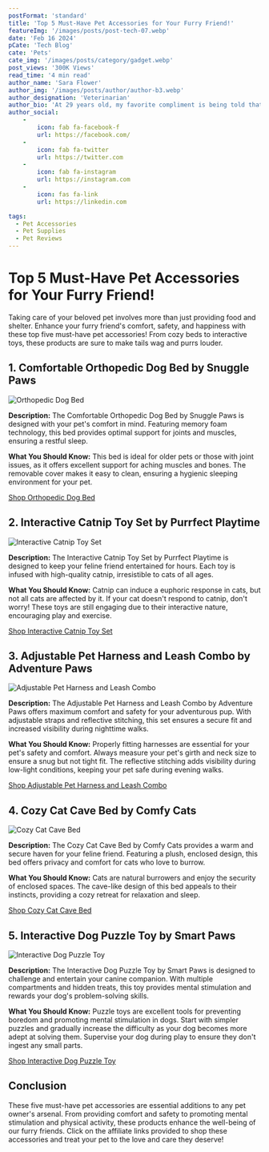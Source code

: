 ```yaml
---
postFormat: 'standard'
title: 'Top 5 Must-Have Pet Accessories for Your Furry Friend!'
featureImg: '/images/posts/post-tech-07.webp'
date: 'Feb 16 2024'
pCate: 'Tech Blog'
cate: 'Pets'
cate_img: '/images/posts/category/gadget.webp'
post_views: '300K Views'
read_time: '4 min read'
author_name: 'Sara Flower'
author_img: '/images/posts/author/author-b3.webp'
author_designation: 'Veterinarian'
author_bio: 'At 29 years old, my favorite compliment is being told that I look like my mom. Seeing myself in her image, like this daughter up top, makes me so proud of how far I’ve come, and so thankful for where I come from.'
author_social:
    -
        icon: fab fa-facebook-f
        url: https://facebook.com/
    -
        icon: fab fa-twitter
        url: https://twitter.com
    -
        icon: fab fa-instagram
        url: https://instagram.com
    - 
        icon: fas fa-link
        url: https://linkedin.com

tags:
  - Pet Accessories
  - Pet Supplies
  - Pet Reviews
---
```


# Top 5 Must-Have Pet Accessories for Your Furry Friend!

Taking care of your beloved pet involves more than just providing food and shelter. Enhance your furry friend's comfort, safety, and happiness with these top five must-have pet accessories! From cozy beds to interactive toys, these products are sure to make tails wag and purrs louder.

## 1. Comfortable Orthopedic Dog Bed by Snuggle Paws

![Orthopedic Dog Bed](/images/pet-accessories/orthopedic-dog-bed.jpg)

**Description:**
The Comfortable Orthopedic Dog Bed by Snuggle Paws is designed with your pet's comfort in mind. Featuring memory foam technology, this bed provides optimal support for joints and muscles, ensuring a restful sleep.

**What You Should Know:**
This bed is ideal for older pets or those with joint issues, as it offers excellent support for aching muscles and bones. The removable cover makes it easy to clean, ensuring a hygienic sleeping environment for your pet.

[Shop Orthopedic Dog Bed](#affiliate-link)

## 2. Interactive Catnip Toy Set by Purrfect Playtime

![Interactive Catnip Toy Set](/images/pet-accessories/catnip-toy-set.jpg)

**Description:**
The Interactive Catnip Toy Set by Purrfect Playtime is designed to keep your feline friend entertained for hours. Each toy is infused with high-quality catnip, irresistible to cats of all ages.

**What You Should Know:**
Catnip can induce a euphoric response in cats, but not all cats are affected by it. If your cat doesn't respond to catnip, don't worry! These toys are still engaging due to their interactive nature, encouraging play and exercise.

[Shop Interactive Catnip Toy Set](#affiliate-link)

## 3. Adjustable Pet Harness and Leash Combo by Adventure Paws

![Adjustable Pet Harness and Leash Combo](/images/pet-accessories/pet-harness-leash-combo.jpg)

**Description:**
The Adjustable Pet Harness and Leash Combo by Adventure Paws offers maximum comfort and safety for your adventurous pup. With adjustable straps and reflective stitching, this set ensures a secure fit and increased visibility during nighttime walks.

**What You Should Know:**
Properly fitting harnesses are essential for your pet's safety and comfort. Always measure your pet's girth and neck size to ensure a snug but not tight fit. The reflective stitching adds visibility during low-light conditions, keeping your pet safe during evening walks.

[Shop Adjustable Pet Harness and Leash Combo](#affiliate-link)

## 4. Cozy Cat Cave Bed by Comfy Cats

![Cozy Cat Cave Bed](/images/pet-accessories/cat-cave-bed.jpg)

**Description:**
The Cozy Cat Cave Bed by Comfy Cats provides a warm and secure haven for your feline friend. Featuring a plush, enclosed design, this bed offers privacy and comfort for cats who love to burrow.

**What You Should Know:**
Cats are natural burrowers and enjoy the security of enclosed spaces. The cave-like design of this bed appeals to their instincts, providing a cozy retreat for relaxation and sleep.

[Shop Cozy Cat Cave Bed](#affiliate-link)

## 5. Interactive Dog Puzzle Toy by Smart Paws

![Interactive Dog Puzzle Toy](/images/pet-accessories/dog-puzzle-toy.jpg)

**Description:**
The Interactive Dog Puzzle Toy by Smart Paws is designed to challenge and entertain your canine companion. With multiple compartments and hidden treats, this toy provides mental stimulation and rewards your dog's problem-solving skills.

**What You Should Know:**
Puzzle toys are excellent tools for preventing boredom and promoting mental stimulation in dogs. Start with simpler puzzles and gradually increase the difficulty as your dog becomes more adept at solving them. Supervise your dog during play to ensure they don't ingest any small parts.

[Shop Interactive Dog Puzzle Toy](#affiliate-link)

## Conclusion

These five must-have pet accessories are essential additions to any pet owner's arsenal. From providing comfort and safety to promoting mental stimulation and physical activity, these products enhance the well-being of our furry friends. Click on the affiliate links provided to shop these accessories and treat your pet to the love and care they deserve!
